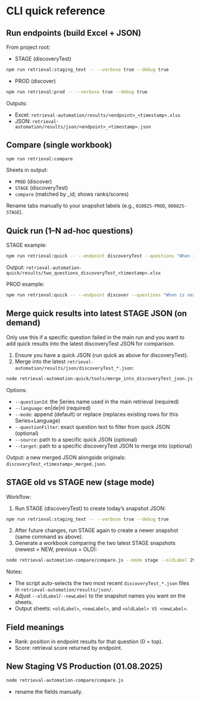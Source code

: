 # CLI quick reference



## Run endpoints (build Excel + JSON)
From project root:
- STAGE (discoveryTest)
```bash
npm run retrieval:staging_text -- --verbose true --debug true
```
- PROD (discover)
```bash
npm run retrieval:prod -- --verbose true --debug true
```

Outputs:
- Excel: `retrieval-automation/results/<endpoint>_<timestamp>.xlsx`
- JSON: `retrieval-automation/results/json/<endpoint>_<timestamp>.json`

## Compare (single workbook)
```bash
npm run retrieval:compare
```
Sheets in output:
- `PROD` (discover)
- `STAGE` (discoveryTest)
- `compare` (matched by _id; shows ranks/scores)

Rename tabs manually to your snapshot labels (e.g., `010825-PROD`, `080825-STAGE`).

## Quick run (1–N ad‑hoc questions)
STAGE example:
```bash
npm run retrieval:quick -- --endpoint discoveryTest --questions "When is next APICon New York happening?" "When is next apicon New York happening?"
```
Output: `retrieval-automation-quick/results/two_questions_discoveryTest_<timestamp>.xlsx`

PROD example:
```bash
npm run retrieval:quick -- --endpoint discover --questions "When is next APICon New York happening?"
```

## Merge quick results into latest STAGE JSON (on demand)
Only use this if a specific question failed in the main run and you want to add quick results into the latest discoveryTest JSON for comparison.

1) Ensure you have a quick JSON (run quick as above for discoveryTest).
2) Merge into the latest `retrieval-automation/results/json/discoveryTest_*.json`:
```bash
node retrieval-automation-quick/tools/merge_into_discoveryTest_json.js --questionId "BASTA! Spring" --language de --mode append
```
Options:
- `--questionId`: the Series name used in the main retrieval (required)
- `--language`: en|de|nl (required)
- `--mode`: append (default) or replace (replaces existing rows for this Series+Language)
- `--questionFilter`: exact question text to filter from quick JSON (optional)
- `--source`: path to a specific quick JSON (optional)
- `--target`: path to a specific discoveryTest JSON to merge into (optional)

Output: a new merged JSON alongside originals: `discoveryTest_<timestamp>_merged.json`.

## STAGE old vs STAGE new (stage mode)
Workflow:
1) Run STAGE (discoveryTest) to create today’s snapshot JSON:
```bash
npm run retrieval:staging_text -- --verbose true --debug true
```
2) After future changes, run STAGE again to create a newer snapshot (same command as above).
3) Generate a workbook comparing the two latest STAGE snapshots (newest = NEW, previous = OLD):
```bash
node retrieval-automation-compare/compare.js --mode stage --oldLabel 290825-STAGE --newLabel 030925-STAGE
```
Notes:
- The script auto-selects the two most recent `discoveryTest_*.json` files in `retrieval-automation/results/json/`.
- Adjust `--oldLabel`/`--newLabel` to the snapshot names you want on the sheets.
- Output sheets: `<oldLabel>`, `<newLabel>`, and `<oldLabel> VS <newLabel>`.

## Field meanings
- Rank: position in endpoint results for that question (0 = top).
- Score: retrieval score returned by endpoint.

## New Staging VS Production (01.08.2025)
```bash
node retrieval-automation-compare/compare.js
```
- rename the fields manually. 